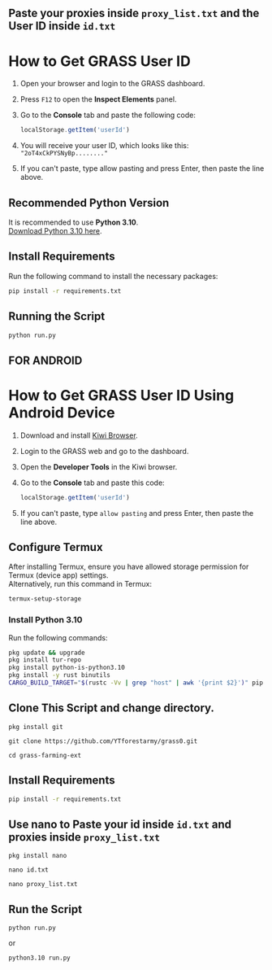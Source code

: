 
## Paste your proxies inside ```proxy_list.txt``` and the User ID inside ```id.txt```

# How to Get GRASS User ID

1. Open your browser and login to the GRASS dashboard.
2. Press `F12` to open the **Inspect Elements** panel.
3. Go to the **Console** tab and paste the following code:

   ```javascript
   localStorage.getItem('userId')
   ```

4. You will receive your user ID, which looks like this: `"2oT4xCkPYSNyBp........"`
5. If you can't paste, type allow pasting and press Enter, then paste the line above.

## Recommended Python Version

It is recommended to use **Python 3.10**.  
[Download Python 3.10 here](https://www.python.org/downloads/release/python-3100/).

## Install Requirements

Run the following command to install the necessary packages:

```bash
pip install -r requirements.txt
```

## Running the Script

```bash
python run.py
```
## FOR ANDROID

# How to Get GRASS User ID Using Android Device

1. Download and install [Kiwi Browser](https://play.google.com/store/apps/details?id=com.kiwibrowser.browser&hl=en).
2. Login to the GRASS web and go to the dashboard.
3. Open the **Developer Tools** in the Kiwi browser.
4. Go to the **Console** tab and paste this code:

   ```javascript
   localStorage.getItem('userId')
   ```

5. If you can't paste, type `allow pasting` and press Enter, then paste the line above.

## Configure Termux

After installing Termux, ensure you have allowed storage permission for Termux (device app) settings.  
Alternatively, run this command in Termux:

```bash
termux-setup-storage
```

### Install Python 3.10

Run the following commands:

```bash
pkg update && upgrade
pkg install tur-repo
pkg install python-is-python3.10
pkg install -y rust binutils
CARGO_BUILD_TARGET="$(rustc -Vv | grep "host" | awk '{print $2}')" pip install maturin
```

## Clone This Script and change directory.
```
pkg install git
```
```
git clone https://github.com/YTforestarmy/grass0.git
```
```
cd grass-farming-ext
```
## Install Requirements
```bash
pip install -r requirements.txt
```
## Use nano to Paste your id inside ```id.txt``` and proxies inside ```proxy_list.txt```
```
pkg install nano
```
```
nano id.txt
```
```
nano proxy_list.txt
```
## Run the Script
```
python run.py
```
or
```
python3.10 run.py
```
